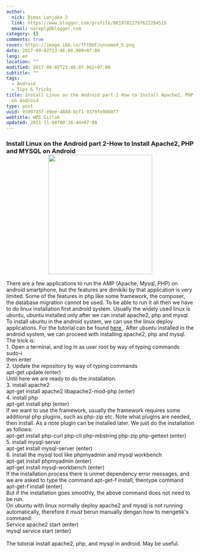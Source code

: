 ```yaml
---
author:
  nick: Dimas Lanjaka 2
  link: https://www.blogger.com/profile/08197822797622284515
  email: noreply@blogger.com
category: []
comments: true
cover: https://image.ibb.co/fFtDUF/unnamed_5.png
date: 2017-09-02T23:46:00.000+07:00
lang: en
location: ""
modified: 2017-09-02T23:46:07.062+07:00
subtitle: ""
tags:
  - Android
  - Tips & Tricks
title: Install Linux on the Android part 2-How to Install Apache2, PHP and MYSQL
  on Android
type: post
uuid: 93d9745f-e9ee-4888-8cf1-9379fe986077
webtitle: WMI Gitlab
updated: 2021-11-08T00:26:44+07:00
---
```


<h3 lang="en">    Install Linux on the Android part 2-How to Install Apache2, PHP and MYSQL     on Android<div class="separator" style="clear: both; text-align: center;"><a href="https://image.ibb.co/fFtDUF/unnamed_5.png" imageanchor="1" style="margin-left: 1em; margin-right: 1em;" rel="noopener noreferer nofollow"><img border="0" data-original-height="411" data-original-width="358" height="320" src="https://image.ibb.co/fFtDUF/unnamed_5.png" width="278"></a></div></h3><div><div></div></div><div id="artikel"><div>There are a few applications to run the AMP (Apache, Mysql, PHP) on             android smartphone, but the features are dimikiki by that             application is very limited. Some of the features in php like some             framework, the composer, the database migration cannot be used. To             be able to run it all then we have to do linux installation first             android system. Usually the widely used linux is ubuntu, ubuntu             installed only after we can install apache2, php and mysql.         </div><div></div><div>To install ubuntu in the android system, we can use the linux             deploy applications. For the tutorial can be found             <a href="https://web-manajemen.blogspot.com/2017/09/install-linux-on-android-part-1-running.html" rel="nofollow" target="_blank">                here            </a>            . After ubuntu installed in the android system, we can proceed with             installing apache2, php and mysql. The trick is:         </div><div></div><div>1. Open a terminal, and log in as user root by way of typing             commands         </div><div></div><div>sudo-i         </div><div></div><div>then enter         </div><div></div><div>2. Update the repository by way of typing commands         </div><div>apt-get update (enter)         </div><div></div><div>Until here we are ready to do the installation.         </div><div></div><div>3. install apache2         </div><div></div><div>apt-get install apache2 libapache2-mod-php (enter)         </div><div></div><div>4. install php         </div><div></div><div>apt-get install php (enter)         <br>If we want to use the framework, usually the framework requires some additional php plugins, such as php-zip etc. Note what plugins are needed, then install. As a note plugin can be installed later. We just do the installation as follows:<br>apt-get install php-curl php-cli php-mbstring php-zip php-gettext             (enter)         </div><div></div><div>5. install mysql-server         </div><div></div><div>apt-get install mysql-server (enter)         </div><div></div><div>6. install the mysql tool like phpmyadmin and mysql workbench         </div><div></div><div>apt-get install phpmyadmin (enter)         </div><div>apt-get install mysql-workbench (enter)         </div><div></div><div></div><div>If the installation process there is unmet dependency error             messages, and we are asked to type the command apt-get-f install,             thentype command         </div><div></div><div>apt-get-f install (enter)         </div><div></div><div>But if the installation goes smoothly, the above command does not             need to be run.         <br>On ubuntu with linux normally deploy apache2 and mysql is not             running automatically, therefore it must berun manually dengan how             to mengetik's command:         <br>Service apache2 start (enter)         <br>mysql service start (enter)         <br><br></div><div></div><div>The tutorial install apache2, php, and mysql in android. May be             useful.         </div></div><script>document.querySelectorAll("pre,code");
  pretext.forEach(function (el) {
    el.classList.toggle("notranslate", true);
  });</script>